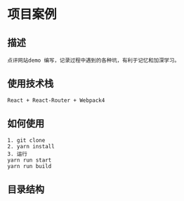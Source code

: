 # 项目案例
## 描述
    点评网站demo 编写，记录过程中遇到的各种坑，有利于记忆和加深学习。
## 使用技术栈
    React + React-Router + Webpack4
## 如何使用
    1. git clone 
    2. yarn install
    3. 运行
    yarn run start
    yarn run build

## 目录结构

